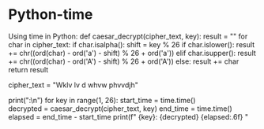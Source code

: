 # Python-time
Using time in Python:
def caesar_decrypt(cipher_text, key):
    result = ""
    for char in cipher_text:
        if char.isalpha():
            shift = key % 26
            if char.islower():
                result += chr((ord(char) - ord('a') - shift) % 26 + ord('a'))
            elif char.isupper():
                result += chr((ord(char) - ord('A') - shift) % 26 + ord('A'))
        else:
            result += char
    return result


cipher_text = "Wklv lv d whvw phvvdjh"

print(":\n")
for key in range(1, 26):
    start_time = time.time()  
    decrypted = caesar_decrypt(cipher_text, key)
    end_time = time.time()   
    elapsed = end_time - start_time 
    print(f" {key}: {decrypted}   {elapsed:.6f} "
